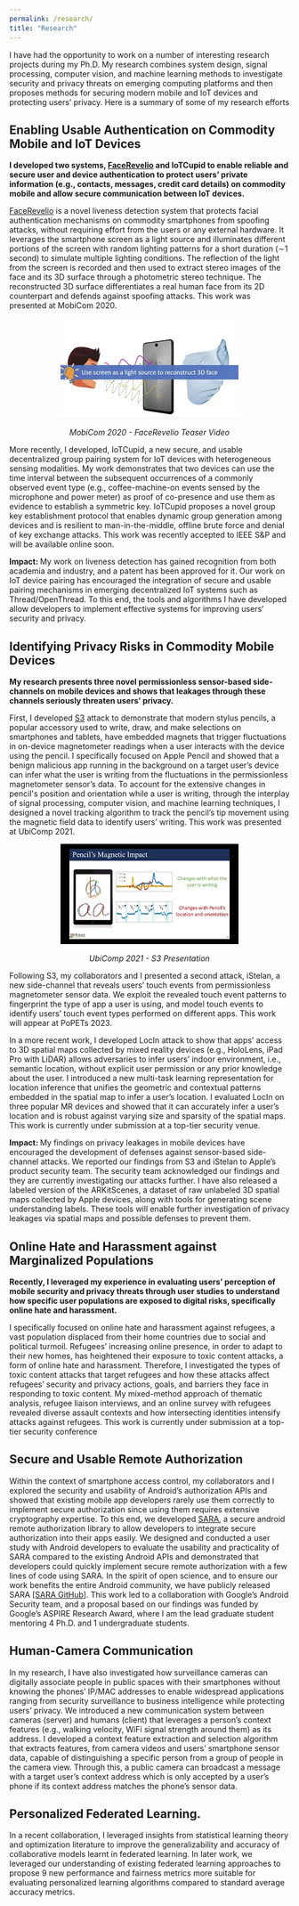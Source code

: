 ```yaml
---
permalink: /research/
title: "Research"
---
```



I have had the opportunity to work on a number of interesting research projects during my Ph.D. My research combines system design, signal processing, computer vision, and machine learning methods to investigate security and privacy threats on emerging computing platforms and then proposes methods for securing modern mobile and IoT devices and protecting users’ privacy. Here is a summary of some of my research efforts

<!---
My research has shown multiple new privacy leakages resulting from sensor data available on mobile devices, introduced secure and usable authentication mechanisms for mobile users and IoT devices, proposed usable authorization protocols for mobile developers, demonstrated attacks and defenses against IoT anomaly detection systems, and built secure communication system between humans and cameras through mobile devices. Here is a summary of some of my efforts.

--->

## Enabling Usable Authentication on Commodity Mobile and IoT Devices

<b>I developed two systems, <a href='/files/FaceRevelio.pdf'>FaceRevelio</a> and IoTCupid to enable reliable and secure user and device authentication to protect users’ private information (e.g., contacts, messages, credit card details) on commodity mobile and allow secure communication between IoT devices.</b>

 <a href='/files/FaceRevelio.pdf'>FaceRevelio</a> is a novel liveness detection system that protects facial authentication mechanisms on commodity smartphones from spoofing attacks, without requiring effort from the users or any external hardware. It leverages the smartphone screen as a light source and illuminates different portions of the screen with random lighting patterns for a short duration (∼1 second) to simulate multiple lighting conditions. The reflection of the light from the screen is recorded and then used to extract stereo images of the face and its 3D surface through a photometric stereo technique. The reconstructed 3D surface differentiates a real human face from its 2D counterpart and defends against spoofing attacks. This work was presented at MobiCom 2020.
 
 <p align="center">
 <a href='https://youtu.be/zGlbclBXQ8Y'><img src="/files/facerevelio_teaser.png"
     alt="FaceRevelio - Teaser Video"
     style="display:block;
        margin-left: auto;
        margin-right: auto;" /></a>
 <br>
 <em>MobiCom 2020 - FaceRevelio Teaser Video</em>
 </p>
 
More recently, I developed, IoTCupid, a new secure, and usable decentralized group pairing system for IoT devices with heterogeneous sensing modalities. My work demonstrates that two devices can use the time interval between the subsequent occurrences of a commonly observed event type (e.g., coffee-machine-on events sensed by the microphone and power meter) as proof of co-presence and use them as evidence to establish a symmetric key. IoTCupid proposes a novel group key establishment protocol that enables dynamic group generation among devices and is resilient to man-in-the-middle, offline brute force and denial of key exchange attacks. This work was recently accepted to IEEE S&P and will be available online soon.
 
<b>Impact: </b> My work on liveness detection has gained recognition from both academia and industry, and a patent has been approved for it. Our work on IoT device pairing has encouraged the integration of secure and usable pairing mechanisms in emerging decentralized IoT systems such as Thread/OpenThread. To this end, the tools and algorithms I have developed allow developers to implement effective systems for improving users’ security and privacy. 

## Identifying Privacy Risks in Commodity Mobile Devices

<b>My research presents three novel permissionless sensor-based side-channels on mobile devices and shows that leakages through these channels seriously threaten users’ privacy.</b>

First, I developed <a href='/files/S3.pdf'>S3</a> attack to demonstrate that modern stylus pencils, a popular accessory used to write, draw, and make selections on smartphones and tablets, have embedded magnets that trigger fluctuations in on-device magnetometer readings when a user interacts with the device using the pencil. I specifically focused on Apple Pencil and showed that a benign malicious app running in the background on a target user’s device can infer what the user is writing from the fluctuations in the permissionless magnetometer sensor’s data. To account for the extensive changes in pencil's position and orientation while a user is writing, through the interplay of signal processing, computer vision, and machine learning techniques, I designed a novel tracking algorithm to track the pencil’s tip movement using the magnetic field data to identify users’ writing. This work was presented at UbiComp 2021.

 <p align="center">
 <a href='https://youtu.be/W3cb42cPugI'><img src="/files/s3_teaser.png"
     alt="S3 - Teaser Video"
     style="display:block;
        margin-left: auto;
        margin-right: auto;" /></a>
 <br>
 <em>UbiComp 2021 - S3 Presentation</em>
 </p>

Following S3, my collaborators and I presented a second attack, iStelan, a new side-channel that reveals users’ touch events from permissionless magnetometer sensor data. We exploit the revealed touch event patterns to fingerprint the type of app a user is using, and model touch events to identify users’ touch event types performed on different apps. This work will appear at PoPETs 2023.

In a more recent work, I developed LocIn attack to show that apps’ access to 3D spatial maps collected by mixed reality devices (e.g., HoloLens, iPad Pro with LiDAR) allows adversaries to infer users’ indoor environment, i.e., semantic location, without explicit user permission or any prior knowledge about the user. I introduced a new multi-task learning representation for location inference that unifies the geometric and contextual patterns embedded in the spatial map to infer a user’s location. I evaluated LocIn on three popular MR devices and showed that it can accurately infer a user’s location and is robust against varying size and sparsity of the spatial maps. This work is currently under submission at a top-tier security venue.

<b>Impact: </b> My findings on privacy leakages in mobile devices have encouraged the development of defenses against sensor-based side-channel attacks. We reported our findings from S3 and iStelan to Apple’s product security team. The security team acknowledged our findings and they are currently investigating our attacks further. I have also released a labeled version of the ARKitScenes, a dataset of raw unlabeled 3D spatial maps collected by Apple devices, along with tools for generating scene understanding labels. These tools will enable further investigation of privacy leakages via spatial maps and possible defenses to prevent them. 

## Online Hate and Harassment against Marginalized Populations

<b>Recently, I leveraged my experience in evaluating users’ perception of mobile security and privacy threats through user studies to understand how specific user populations are exposed to digital risks, specifically online hate and harassment.</b>
 
I specifically focused on online hate and harassment against refugees, a vast population displaced from their home countries due to social and political turmoil. Refugees’ increasing online presence, in order to adapt to their new homes, has heightened their exposure to toxic content attacks, a form of online hate and harassment. Therefore, I investigated the types of toxic content attacks that target refugees and how these attacks affect refugees’ security and privacy actions, goals, and barriers they face in responding to toxic content. My mixed-method approach of thematic analysis, refugee liaison interviews, and an online survey with refugees revealed diverse assault contexts and how intersecting identities intensify attacks against refugees. This work is currently under submission at a top-tier security conference



## Secure and Usable Remote Authorization

Within the context of smartphone access control, my collaborators and I explored the security and usability of Android’s authorization APIs and showed that existing mobile app developers rarely use them correctly to implement secure authorization since using them requires extensive cryptography expertise. To this end, we developed <a href=/files/SARA.pdf>SARA</a>, a secure android remote authorization library to allow developers to integrate secure authorization into their apps easily. We designed and conducted a user study with Android developers to evaluate the usability and practicality of SARA compared to the existing Android APIs and demonstrated that developers could quickly implement secure remote authorization with a few lines of code using SARA. In the spirit of open science, and to ensure our work benefits the entire Android community, we have publicly released SARA <a href='https://github.com/purseclab/SARA-Secure-Android-Remote-Authorization'>[SARA GitHub]</a>. This work led to a collaboration with Google’s Android Security team, and a proposal based on our findings was funded by Google’s ASPIRE Research Award, where I am the lead graduate student mentoring 4 Ph.D. and 1 undergraduate students.


## Human-Camera Communication
In my research, I have also investigated how surveillance cameras can digitally associate people in public spaces with their smartphones without knowing the phones’ IP/MAC addresses to enable widespread applications ranging from security surveillance to business intelligence while protecting users’ privacy. We introduced a new communication system between cameras (server) and humans (client) that leverages a person’s context features (e.g., walking velocity, WiFi signal strength around them) as its address. I developed a context feature extraction and selection algorithm that extracts features, from camera videos and users’ smartphone sensor data, capable of distinguishing a specific person from a group of people in the camera view. Through this, a public camera can broadcast a message with a target user’s context address which is only accepted by a user’s phone if its context address matches the phone’s sensor data.


## Personalized Federated Learning.
In a recent collaboration, I leveraged insights from statistical learning theory and optimization literature to improve the generalizability and accuracy of collaborative models learnt in federated learning. In later work, we leveraged our understanding of existing federated learning approaches to propose 9 new performance and fairness metrics more suitable for evaluating personalized learning algorithms compared to standard average accuracy metrics.








